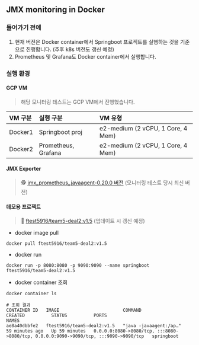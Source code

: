 ## JMX monitoring in Docker

### 들어가기 전에
1. 현재 버전은 Docker container에서 Springboot 프로젝트를 실행하는 것을 기준으로 진행합니다. (추후 k8s 버전도 갱신 예정)
2. Prometheus 및 Grafana도 Docker container에서 실행합니다.

### 실행 환경
#### GCP VM
> 해당 모니터링 테스트는 GCP VM에서 진행했습니다.

|VM 구분|실행 구분|VM 유형|
|:--|:--|:--|
|Docker1|Springboot proj|e2-medium (2 vCPU, 1 Core, 4 Mem)|
|Docker2|Prometheus, Grafana|e2-medium (2 vCPU, 1 Core, 4 Mem)|

#### JMX Exporter
> 🕵️ [jmx_prometheus_javaagent-0.20.0 버전](https://repo1.maven.org/maven2/io/prometheus/jmx/jmx_prometheus_javaagent/0.20.0/jmx_prometheus_javaagent-0.20.0.jar) (모니터링 테스트 당시 최신 버전)

#### 데모용 프로젝트
> 🐳 [ftest5916/team5-deal2:v1.5](https://hub.docker.com/r/ftest5916/team5-deal2/tags) (업데이트 시 갱신 예정)

- docker image pull
```shell
docker pull ftest5916/team5-deal2:v1.5
```
- docker run
```shell
docker run -p 8080:8080 -p 9090:9090 --name springboot ftest5916/team5-deal2:v1.5
```

- docker container 조회
```shell
docker container ls
```
```
# 조회 결과
CONTAINER ID   IMAGE                        COMMAND                  CREATED          STATUS          PORTS                                                                                  NAMES
ae8a40dbbfe2   ftest5916/team5-deal2:v1.5   "java -javaagent:/ap…"   59 minutes ago   Up 59 minutes   0.0.0.0:8080->8080/tcp, :::8080->8080/tcp, 0.0.0.0:9090->9090/tcp, :::9090->9090/tcp   springboot
```

